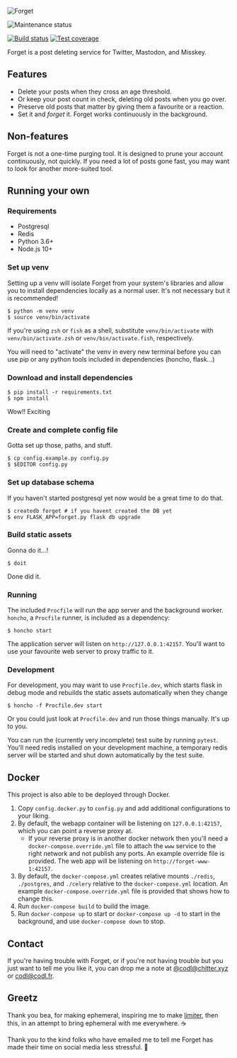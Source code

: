 ![Forget](assets/promo.gif)

![Maintenance status](https://img.shields.io/maintenance/no/2022.svg)

[![Build status](https://img.shields.io/travis/codl/forget.svg)](https://travis-ci.org/codl/forget/)
[![Test coverage](https://img.shields.io/codecov/c/github/codl/forget.svg)](https://codecov.io/gh/codl/forget)

Forget is a post deleting service for Twitter, Mastodon, and Misskey.


## Features

  * Delete your posts when they cross an age threshold.
  * Or keep your post count in check, deleting old posts when you go over.
  * Preserve old posts that matter by giving them a favourite or a reaction.
  * Set it and <i>forget</i> it. Forget works continuously in the background.

## Non-features

Forget is not a one-time purging tool. It is designed to prune your account
continuously, not quickly. If you need a lot of posts gone fast, you may want
to look for another more-suited tool.

## Running your own

### Requirements

* Postgresql
* Redis
* Python 3.6+
* Node.js 10+


### Set up venv

Setting up a venv will isolate Forget from your system's libraries and allow you to install
dependencies locally as a normal user. It's not necessary but it is recommended!

```
$ python -m venv venv
$ source venv/bin/activate
```

If you're using `zsh` or `fish` as a shell, substitute `venv/bin/activate` with
`venv/bin/activate.zsh` or `venv/bin/activate.fish`, respectively.

You will need to "activate" the venv in every new terminal before you can use
pip or any python tools included in dependencies (honcho, flask...)

### Download and install dependencies

```
$ pip install -r requirements.txt
$ npm install
```

Wow!! Exciting

### Create and complete config file

Gotta set up those, paths, and stuff.

```
$ cp config.example.py config.py
$ $EDITOR config.py
```

### Set up database schema

If you haven't started postgresql yet now would be a great time to do that.

```
$ createdb forget # if you havent created the DB yet
$ env FLASK_APP=forget.py flask db upgrade
```

### Build static assets

Gonna do it...!

```
$ doit
```

Done did it.

### Running

The included `Procfile` will run the app server and the background worker.
`honcho`, a `Procfile` runner, is included as a dependency:

```
$ honcho start
```

The application server will listen on `http://127.0.0.1:42157`.
You'll want to use your favourite web server to proxy traffic to it.

### Development

For development, you may want to use `Procfile.dev`, which starts flask in
debug mode and rebuilds the static assets automatically when they change

```
$ honcho -f Procfile.dev start
```

Or you could just look at `Procfile.dev` and run those things manually. It's up
to you.

You can run the (currently very incomplete) test suite by running `pytest`.
You'll need redis installed on your development machine, a temporary redis
server will be started and shut down automatically by the test suite.

## Docker

This project is also able to be deployed through Docker.

1. Copy `config.docker.py` to `config.py` and add additional configurations to
   your liking.
1. By default, the webapp container will be listening on `127.0.0.1:42157`,
   which you can point a reverse proxy at.
   * If your reverse proxy is in another docker network then you'll need a
     `docker-compose.override.yml` file to attach the `www` service to the
     right network and not publish any ports. An example override file is
     provided. The web app will be listening on `http://forget-www-1:42157`.
1. By default, the `docker-compose.yml` creates relative mounts `./redis`,
   `./postgres`, and `./celery` relative to the `docker-compose.yml` location.
   An example `docker-compose.override.yml` file is provided that shows how to
   change this.
1. Run `docker-compose build` to build the image.
1. Run `docker-compose up` to start or `docker-compose up -d` to start in the
   background, and use `docker-compose down` to stop.

## Contact

If you're having trouble with Forget, or if you're not having trouble but you
just want to tell me you like it, you can drop me a note at
[@codl@chitter.xyz](https://chitter.xyz/@codl) or
[codl@codl.fr](mailto:codl@codl.fr).

## Greetz

Thank you bea, for making ephemeral, inspiring me to make [limiter][], then this,
in an attempt to bring ephemeral with me everywhere. ☕

[limiter]: https://github.com/codl/limiter

Thank you to the kind folks who have emailed me to tell me Forget has made their
time on social media less stressful. 🌻
